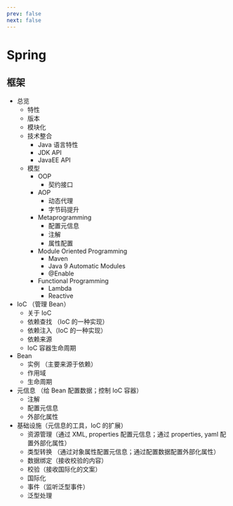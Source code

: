 ```yaml
---
prev: false
next: false
---
```


# Spring

## 框架

- 总览
    - 特性
    - 版本
    - 模块化
    - 技术整合
        - Java 语言特性
        - JDK API
        - JavaEE API
    - 模型
        - OOP
            - 契约接口
        - AOP
            - 动态代理
            - 字节码提升
        - Metaprogramming
            - 配置元信息
            - 注解
            - 属性配置
        - Module Oriented Programming
            - Maven
            - Java 9 Automatic Modules
            - @Enable
        - Functional Programming
            - Lambda
            - Reactive
- IoC （管理 Bean）
    - 关于 IoC
    - 依赖查找 （IoC 的一种实现）
    - 依赖注入（IoC 的一种实现）
    - 依赖来源
    - IoC 容器生命周期
- Bean
    - 实例 （主要来源于依赖）
    - 作用域
    - 生命周期
- 元信息 （给 Bean 配置数据；控制 IoC 容器）
    - 注解
    - 配置元信息
    - 外部化属性
- 基础设施（元信息的工具，IoC 的扩展）
    - 资源管理（通过 XML, properties 配置元信息；通过 properties, yaml 配置外部化属性）
    - 类型转换 （通过对象属性配置元信息；通过配置数据配置外部化属性）
    - 数据绑定（接收校验的内容）
    - 校验（接收国际化的文案）
    - 国际化
    - 事件（监听泛型事件）
    - 泛型处理
    